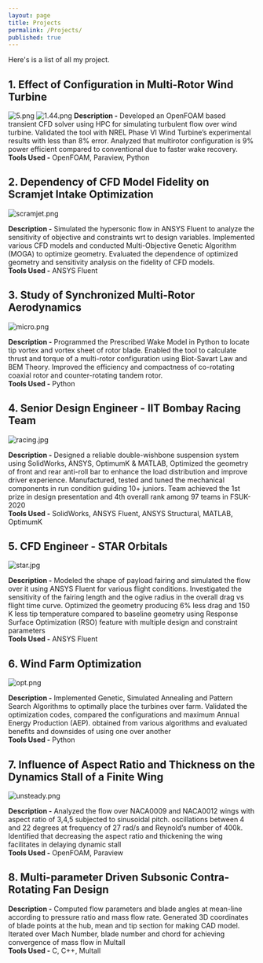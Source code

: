 ```yaml
---
layout: page
title: Projects
permalink: /Projects/
published: true
---
```

Here's is a list of all my project.
## 1. Effect of Configuration in Multi-Rotor Wind Turbine
![5.png](https://github.com/malhardp/malhar/blob/gh-pages/5.png)
![1.44.png](https://github.com/malhardp/malhar/blob/gh-pages/1.44.png)
**Description -** Developed an OpenFOAM based transient CFD solver using HPC for simulating turbulent flow over wind turbine. Validated the tool with NREL Phase VI Wind Turbine’s experimental results with less than 8% error. Analyzed that multirotor configuration is 9% power efficient compared to conventional due to faster wake recovery.\
**Tools Used -** OpenFOAM, Paraview, Python

## 2. Dependency of CFD Model Fidelity on Scramjet Intake Optimization
![scramjet.png](https://github.com/malhardp/malhar/blob/gh-pages/scramjet.png)

**Description -** Simulated the hypersonic flow in ANSYS Fluent to analyze the sensitivity of objective and constraints wrt to design variables. Implemented various CFD models and conducted Multi-Objective Genetic Algorithm (MOGA) to optimize geometry. Evaluated the dependence of optimized geometry and sensitivity analysis on the fidelity of CFD models.\
**Tools Used -** ANSYS Fluent

## 3. Study of Synchronized Multi-Rotor Aerodynamics
![micro.png](https://github.com/malhardp/malhar/blob/gh-pages/micro.png)

**Description -** Programmed the Prescribed Wake Model in Python to locate tip vortex and vortex sheet of rotor blade. Enabled the tool to calculate thrust and torque of a multi-rotor configuration using Biot-Savart Law and BEM Theory. Improved the efficiency and compactness of co-rotating coaxial rotor and counter-rotating tandem rotor.\
**Tools Used -** Python

## 4. Senior Design Engineer - IIT Bombay Racing Team
![racing.jpg](https://github.com/malhardp/malhar/blob/gh-pages/racing.jpg)

**Description -** Designed a reliable double-wishbone suspension system using SolidWorks, ANSYS, OptimumK & MATLAB, Optimized the geometry of front and rear anti-roll bar to enhance the load distribution and improve driver experience. Manufactured, tested and tuned the mechanical components in run condition guiding 10+ juniors. Team achieved the 1st prize in design presentation and 4th overall rank among 97 teams in FSUK-2020\
**Tools Used -** SolidWorks, ANSYS Fluent, ANSYS Structural, MATLAB, OptimumK

## 5. CFD Engineer - STAR Orbitals
![star.jpg](https://github.com/malhardp/malhar/blob/gh-pages/star.jpg)

**Description -** Modeled the shape of payload fairing and simulated the flow over it using ANSYS Fluent for various flight conditions. Investigated the sensitivity of the fairing length and the ogive radius in the overall drag vs flight time curve. Optimized the geometry producing 6% less drag and 150 K less tip temperature compared to baseline geometry using Response Surface Optimization (RSO) feature with multiple design and constraint parameters\
**Tools Used -** ANSYS Fluent

## 6. Wind Farm Optimization
![opt.png](https://github.com/malhardp/malhar/blob/gh-pages/opt.png)

**Description -** Implemented Genetic, Simulated Annealing and Pattern Search Algorithms to optimally place the turbines over farm. Validated the optimization codes, compared the configurations and maximum Annual Energy Production (AEP). obtained from various algorithms and evaluated benefits and downsides of using one over another\
**Tools Used -** Python

## 7. Influence of Aspect Ratio and Thickness on the Dynamics Stall of a Finite Wing
![unsteady.png](https://github.com/malhardp/malhar/blob/gh-pages/unsteady.png)

**Description -** Analyzed the flow over NACA0009 and NACA0012 wings with aspect ratio of 3,4,5 subjected to sinusoidal pitch. oscillations between 4 and 22 degrees at frequency of 27 rad/s and Reynold’s number of 400k. Identified that decreasing the aspect ratio and thickening the wing facilitates in delaying dynamic stall\
**Tools Used -** OpenFOAM, Paraview

## 8. Multi-parameter Driven Subsonic Contra-Rotating Fan Design

**Description -** Computed flow parameters and blade angles at mean-line according to pressure ratio and mass flow rate. Generated 3D coordinates of blade points at the hub, mean and tip section for making CAD model. Iterated over Mach Number, blade number and chord for achieving convergence of mass flow in Multall\
**Tools Used -** C, C++, Multall
